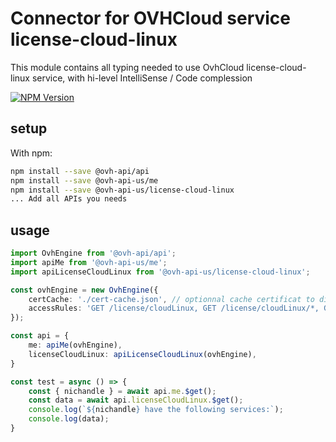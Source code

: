 # Connector for OVHCloud service license-cloud-linux

This module contains all typing needed to use OvhCloud license-cloud-linux service, with hi-level IntelliSense / Code complession

[![NPM Version](https://img.shields.io/npm/v/@ovh-api-us/license-cloud-linux.svg?style=flat)](https://www.npmjs.org/package/@ovh-api-us/license-cloud-linux)

## setup

With npm:
````bash
npm install --save @ovh-api/api
npm install --save @ovh-api-us/me
npm install --save @ovh-api-us/license-cloud-linux
... Add all APIs you needs
````

## usage

````typescript
import OvhEngine from '@ovh-api/api';
import apiMe from '@ovh-api-us/me';
import apiLicenseCloudLinux from '@ovh-api-us/license-cloud-linux';

const ovhEngine = new OvhEngine({ 
    certCache: './cert-cache.json', // optionnal cache certificat to disk
    accessRules: 'GET /license/cloudLinux, GET /license/cloudLinux/*, GET /me', // optionnal limit the requested privileges.
});

const api = {
    me: apiMe(ovhEngine),
    licenseCloudLinux: apiLicenseCloudLinux(ovhEngine),
}

const test = async () => {
    const { nichandle } = await api.me.$get();
    const data = await api.licenseCloudLinux.$get();
    console.log(`${nichandle} have the following services:`);
    console.log(data);
}

````